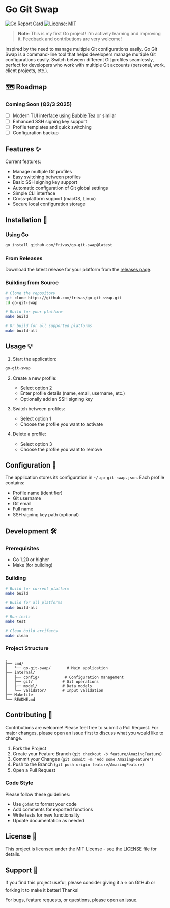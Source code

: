 # Go Git Swap

[![Go Report Card](https://goreportcard.com/badge/github.com/frivas/go-git-swap)](https://goreportcard.com/report/github.com/frivas/go-git-swap)
[![License: MIT](https://img.shields.io/badge/License-MIT-yellow.svg)](https://opensource.org/licenses/MIT)

> **Note**: This is my first Go project! I'm actively learning and improving it. Feedback and contributions are very welcome!

Inspired by the need to manage multiple Git configurations easily. Go Git Swap is a command-line tool that helps developers manage multiple Git configurations easily. Switch between different Git profiles seamlessly, perfect for developers who work with multiple Git accounts (personal, work, client projects, etc.).

## 🗺️ Roadmap

### Coming Soon (Q2/3 2025)

- [ ] Modern TUI interface using [Bubble Tea](https://github.com/charmbracelet/bubbletea) or similar
- [ ] Enhanced SSH signing key support
- [ ] Profile templates and quick switching
- [ ] Configuration backup

## Features ✨

Current features:

- Manage multiple Git profiles
- Easy switching between profiles
- Basic SSH signing key support
- Automatic configuration of Git global settings
- Simple CLI interface
- Cross-platform support (macOS, Linux)
- Secure local configuration storage

## Installation 🚀

### Using Go

```bash
go install github.com/frivas/go-git-swap@latest
```

### From Releases

Download the latest release for your platform from the [releases page](https://github.com/frivas/go-git-swap/releases).

### Building from Source

```bash
# Clone the repository
git clone https://github.com/frivas/go-git-swap.git
cd go-git-swap

# Build for your platform
make build

# Or build for all supported platforms
make build-all
```

## Usage 💡

1. Start the application:

```bash
go-git-swap
```

2. Create a new profile:

   - Select option 2
   - Enter profile details (name, email, username, etc.)
   - Optionally add an SSH signing key

3. Switch between profiles:

   - Select option 1
   - Choose the profile you want to activate

4. Delete a profile:
   - Select option 3
   - Choose the profile you want to remove

## Configuration 🔧

The application stores its configuration in `~/.go-git-swap.json`. Each profile contains:

- Profile name (identifier)
- Git username
- Git email
- Full name
- SSH signing key path (optional)

## Development 🛠️

### Prerequisites

- Go 1.20 or higher
- Make (for building)

### Building

```bash
# Build for current platform
make build

# Build for all platforms
make build-all

# Run tests
make test

# Clean build artifacts
make clean
```

### Project Structure

```
.
├── cmd/
│   └── go-git-swap/       # Main application
├── internal/
│   ├── config/           # Configuration management
│   ├── git/             # Git operations
│   ├── model/           # Data models
│   └── validator/       # Input validation
├── Makefile
└── README.md
```

## Contributing 🤝

Contributions are welcome! Please feel free to submit a Pull Request. For major changes, please open an issue first to discuss what you would like to change.

1. Fork the Project
2. Create your Feature Branch (`git checkout -b feature/AmazingFeature`)
3. Commit your Changes (`git commit -m 'Add some AmazingFeature'`)
4. Push to the Branch (`git push origin feature/AmazingFeature`)
5. Open a Pull Request

### Code Style

Please follow these guidelines:

- Use `gofmt` to format your code
- Add comments for exported functions
- Write tests for new functionality
- Update documentation as needed

## License 📝

This project is licensed under the MIT License - see the [LICENSE](LICENSE) file for details.

## Support 💪

If you find this project useful, please consider giving it a ⭐️ on GitHub or forking it to make it better! Thanks!

For bugs, feature requests, or questions, please [open an issue](https://github.com/frivas/go-git-swap/issues).
